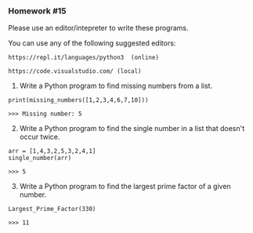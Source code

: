 ### Homework #15

Please use an editor/intepreter to write these programs.

You can use any of the following suggested editors:

```
https://repl.it/languages/python3  (online)

https://code.visualstudio.com/ (local)
```

1. Write a Python program to find missing numbers from a list.

```
print(missing_numbers([1,2,3,4,6,7,10]))

>>> Missing number: 5
```

2. Write a Python program to find the single number in a list that doesn't occur twice.

```
arr = [1,4,3,2,5,3,2,4,1]
single_number(arr)

>>> 5
```

3. Write a Python program to find the largest prime factor of a given number.

```
Largest_Prime_Factor(330)

>>> 11
```
